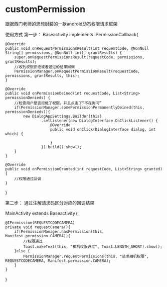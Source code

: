 # customPermission
跟据西门老师的思想封装的一款android动态权限请求框架

使用方式
第一步：
Baseactivity implements IPermissionCallback{

    @Override
    public void onRequestPermissionsResult(int requestCode, @NonNull String[] permissions, @NonNull int[] grantResults) {
        super.onRequestPermissionsResult(requestCode, permissions, grantResults);
        //收到权限拒绝或者通过的结果回调
        PermissionManager.onRequestPermissionResult(requestCode, permissions, grantResults, this);
    }
    
    @Override
    public void onPermissionDeined(int requestCode, List<String> permissionDenieds) {
        //检查用户是否拒绝了权限，并且点击了“不在询问”
        if(PermissionManager.somePermissionPermanentlyDeined(this, permissionDenieds)){
            new DialogAppSettings.Builder(this)
                    .setListener(new DialogInterface.OnClickListener() {
                        @Override
                        public void onClick(DialogInterface dialog, int which) {

                        }
                    }).build().show();
        }
    }
    
    @Override
    public void onPermissionGranted(int requestCode, List<String> granted) {
        //权限通过回调
    }
}

第二步：
通过注解请求码区分对应的回调结果

MainActivity extends Baseactivity｛

    @IPermission(REQUESTCODECAMERA)
    private void requestCamera(){
        if(PermissionManager.hasPermission(this, Manifest.permission.CAMERA)){
            //权限通过
            Toast.makeText(this, "相机权限通过", Toast.LENGTH_SHORT).show();
        }else {
            PermissionManager.requestPermissions(this, "请求相机权限", REQUESTCODECAMERA, Manifest.permission.CAMERA);
        }
    }
   ｝
